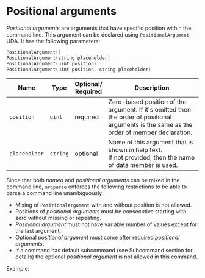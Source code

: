 # Positional arguments

_Positional arguments_ are arguments that have specific position within the command line. This argument can be declared
using `PositionalArgument` UDA. It has the following parameters:

```c++
PositionalArgument()
PositionalArgument(string placeholder)
PositionalArgument(uint position)
PositionalArgument(uint position, string placeholder)
```

| Name          | Type     | Optional/<br/>Required | Description                                                                                                                                 |
|---------------|----------|------------------------|---------------------------------------------------------------------------------------------------------------------------------------------|
| `position`    | `uint`   | required               | Zero-based position of the argument. If it's omitted then the order of positional arguments is the same as the order of member declaration. |
| `placeholder` | `string` | optional               | Name of this argument that is shown in help text.<br/>If not provided, then the name of data member is used.                                |

Since that both _named_ and _positional arguments_ can be mixed in the command line, `argparse` enforces the following
restrictions to be able to parse a command line unambiguously:
- Mixing of `PositionalArgument` with and without position is not allowed.
- Positions of _positional arguments_ must be consecutive starting with zero without missing or repeating.
- _Positional argument_ must not have variable number of values except for the last argument.
- Optional _positional argument_ must come after required _positional arguments_.
- If a command has default subcommand (see Subcommand section for details) the optional _positional argument_ is not
  allowed in this command.

Example:

<code-block src="code_snippets/positional_arguments.d" lang="c++"/>
